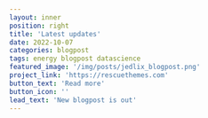 ```yaml
---
layout: inner
position: right
title: 'Latest updates'
date: 2022-10-07
categories: blogpost
tags: energy blogpost datascience
featured_image: '/img/posts/jedlix_blogpost.png'
project_link: 'https://rescuethemes.com'
button_text: 'Read more'
button_icon: ''
lead_text: 'New blogpost is out'
---
```

